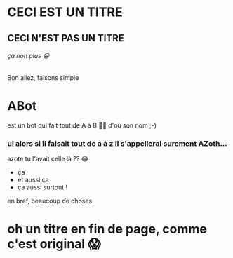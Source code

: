 # CECI EST UN TITRE
## CECI N'EST PAS UN TITRE
###### ça non plus 😁

Bon allez, faisons simple
# ABot
est un bot qui fait tout de A à B 🤷‍♂️
d'où son nom ;-)    

### ui alors si il faisait tout de a à z il s'appellerai surement AZoth...
azote tu l'avait celle là ?? 😂
- ça
- et aussi ça
- ça aussi surtout !   
  
en bref, beaucoup de choses.
# oh un titre en fin de page, comme c'est original 😱
